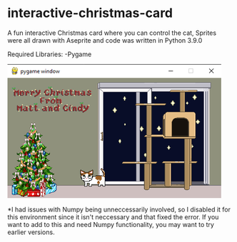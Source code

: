 # interactive-christmas-card
A fun interactive Christmas card where you can control the cat, Sprites were all drawn with Aseprite and code was written in Python 3.9.0

Required Libraries:
-Pygame

![What it looks like](example.png)

*I had issues with Numpy being unneccessarily involved, so I disabled it for this environment since it isn't neccessary and that fixed the error.  If you want to add to this and need Numpy functionality, you may want to try earlier versions.
